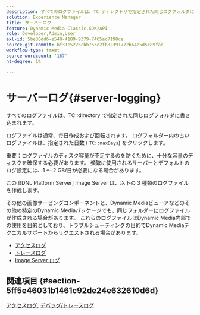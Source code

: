 ```yaml
---
description: すべてのログファイルは、TC ディレクトリで指定された同じログフォルダに書き込まれます。
solution: Experience Manager
title: サーバーログ
feature: Dynamic Media Classic,SDK/API
role: Developer,Admin,User
exl-id: 5be30dd6-e540-4189-9379-7465ac7198ce
source-git-commit: bf31e5226cbb763e2fb82391772b64e5d5c89fae
workflow-type: tm+mt
source-wordcount: '167'
ht-degree: 1%

---
```


# サーバーログ{#server-logging}

すべてのログファイルは、TC::directory で指定された同じログフォルダに書き込まれます。

ログファイルは通常、毎日作成および回転されます。 ログフォルダー内の古いログファイルは、指定された日数 ( `TC::maxDays`) をクリックします。

重要：ログファイルのディスク容量が不足するのを防ぐために、十分な容量のディスクを確保する必要があります。 頻繁に使用されるサーバーとデフォルトのログ設定には、1 ～ 2 GB/日が必要になる場合があります。

この [!DNL Platform Server] Image Server は、以下の 3 種類のログファイルを作成します。

その他の画像サービングコンポーネントと、Dynamic Mediaビューアなどのその他の特定のDynamic Mediaパッケージでも、同じフォルダーにログファイルが作成される場合があります。 これらのログファイルはDynamic Media内部での使用を目的としており、トラブルシューティングの目的でDynamic Mediaテクニカルサポートからリクエストされる場合があります。

* [アクセスログ](c-access-log.md)
* [トレースログ](c-trace-log.md)
* [Image Server ログ](c-image-server-log.md)

## 関連項目 {#section-5ff5e46031b1461c92de24e632610d6d}

[アクセスログ](../../../../is-api/image-serving-api-ref/c-configuration-and-administration/c-server-settings/r-access-logging.md#reference-5d175921c12a48a6be7f722517615d0f), [デバッグ/トレースログ](../../../../is-api/image-serving-api-ref/c-configuration-and-administration/c-server-settings/r-debug-trace-logging.md#reference-4b372f81001849f5b495457da7af8e82)
